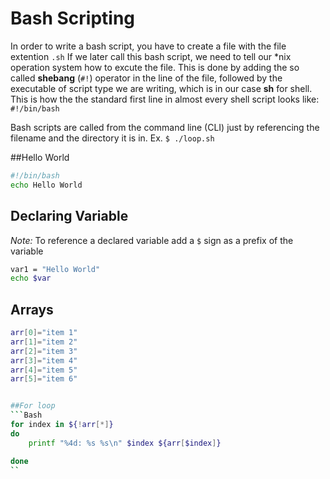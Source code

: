 # Bash Scripting

In order to write a bash script, you have to create a file with the file extention ```.sh``` If we later call this bash script, we need to tell our *nix operation system how to excute the file. This is done by adding the so called **shebang** (```#!```) operator in the line of the file, followed by the executable of script type we are writing, which is in our case **sh** for shell. This is how the the standard first line in almost every shell script looks like: ``` #!/bin/bash```


Bash scripts are called from the command line (CLI) just by referencing the filename and the directory it is in. Ex. ```$ ./loop.sh```

##Hello World
```Bash
#!/bin/bash          
echo Hello World    
```




## Declaring Variable
*Note:* To reference a declared variable add a ```$``` sign as a prefix of the variable
```Bash
var1 = "Hello World"
echo $var
```
## Arrays

```Bash
arr[0]="item 1"
arr[1]="item 2"
arr[2]="item 3"
arr[3]="item 4"
arr[4]="item 5"
arr[5]="item 6"


##For loop
```Bash
for index in ${!arr[*]}
do
    printf "%4d: %s %s\n" $index ${arr[$index]}

done
``
